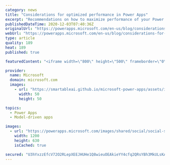 ```yaml
---
category: news
title: "Considerations for optimized performance in Power Apps"
excerpt: "Recommendations on how to maximize performance of your Power Apps "
publishedDateTime: 2020-12-03T07:40:36Z
originalUrl: "https://powerapps.microsoft.com/en-us/blog/considerations-for-optimized-performance-in-power-apps/"
webUrl: "https://powerapps.microsoft.com/en-us/blog/considerations-for-optimized-performance-in-power-apps/"
type: article
quality: 189
heat: 189
published: true

featuredContent: "<iframe width=\"800\" height=\"500\" frameborder=\"0\" src=\"https://www.youtube.com/embed/jcKoqC9Vfmo\" allow=\"accelerometer; autoplay; encrypted-media; gyroscope; picture-in-picture\" allowfullscreen></iframe>"

provider:
  name: Microsoft
  domain: microsoft.com
  images:
    - url: "https://smartableai.github.io/microsoft-power-apps/assets/images/organizations/microsoft.com-50x50.jpg"
      width: 50
      height: 50

topics:
  - Power Apps
  - Model-driven apps

images:
  - url: "https://powerapps.microsoft.com/images/shared/social/social-share-post-ignite.png"
    width: 1200
    height: 630
    isCached: true

secured: "U3hYxzzEfcV72O2RLepXEEJHUHe1Q8wieuOEAkieYY4cfq2QRsYBh3MkULsKAioNWhqOCkMYBtsYaXlPCdJ81mPUEjOkvxBFkhh9J4iIC9osalQudh2jW1Gx1uY5Ik0xpUPL5Mj7xgFikQyf6kfmHi7FffAqrObW/WFNlAeE8XVTmLzYpASzDLddSIpLh1/Vzr/hwoQFNseO/ALVInIcyYwrt9ZpEL8lgC6YbNqJzIqQw/HnWMW9VOuIC3kAm7eXaSOrJ8l4fu8mzy9tZsdL0I1w2WdBqXD/jbNH/jnFae7Syu4WZ40JWOtGOtHIu47DAeKnuz1m1G4MUCskrfUUt/1bnXGKSwrDguog+wvqCiDY0srYcv6nhIbwI8wxPvbX2ksa+LVMZWx60tn+EDMm0HeMc59evRa+pCH/EYGmRjNzOiaip5e33XqwJ+TYK+n9LCfvxeis4Qkq7UUfresPUA==;B9IX0HsyR1mrCsVajzUL3A=="
---
```


